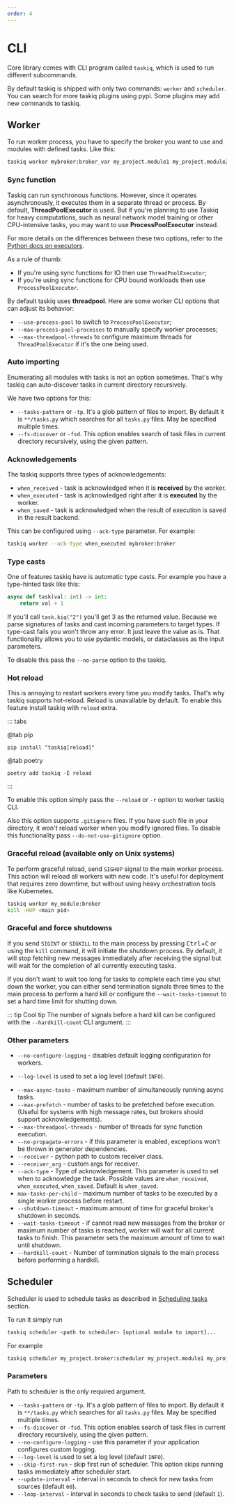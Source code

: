 ```yaml
---
order: 4
---
```


# CLI

Core library comes with CLI program called `taskiq`, which is used to run different subcommands.

By default taskiq is shipped with only two commands: `worker` and `scheduler`. You can search for more taskiq plugins
using pypi. Some plugins may add new commands to taskiq.

## Worker

To run worker process, you have to specify the broker you want to use and modules with defined tasks.
Like this:

```bash
taskiq worker mybroker:broker_var my_project.module1 my_project.module2
```

### Sync function

Taskiq can run synchronous functions. However, since it operates asynchronously, it executes them in a separate thread or process. By default, **ThreadPoolExecutor** is used. But if you're planning to use Taskiq for heavy computations, such as neural network model training or other CPU-intensive tasks, you may want to use **ProcessPoolExecutor** instead.

For more details on the differences between these two options, refer to the [Python docs on executors](https://docs.python.org/3/library/concurrent.futures.html#concurrent.futures.Executor).

As a rule of thumb:
* If you're using sync functions for IO then use `ThreadPoolExecutor`;
* If you're using sync functions for CPU bound workloads then use `ProcessPoolExecutor`.

By default taskiq uses **threadpool**. Here are some worker CLI options that can adjust its behavior:

* `--use-process-pool` to switch to `ProcessPoolExecutor`;
* `--max-process-pool-processes` to manually specify worker processes;
* `--max-threadpool-threads` to configure maximum threads for `ThreadPoolExecutor` if it's the one being used.

### Auto importing

Enumerating all modules with tasks is not an option sometimes.
That's why taskiq can auto-discover tasks in current directory recursively.

We have two options for this:

- `--tasks-pattern` or `-tp`.
  It's a glob pattern of files to import. By default it is `**/tasks.py` which searches for all `tasks.py` files. May be specified multiple times.
- `--fs-discover` or `-fsd`. This option enables search of task files in current directory recursively, using the given pattern.

### Acknowledgements

The taskiq supports three types of acknowledgements:
* `when_received` - task is acknowledged when it is **received** by the worker.
* `when_executed` - task is acknowledged right after it is **executed** by the worker.
* `when_saved` - task is acknowledged when the result of execution is saved in the result backend.

This can be configured using `--ack-type` parameter. For example:

```bash
taskiq worker --ack-type when_executed mybroker:broker
```

### Type casts

One of features taskiq have is automatic type casts. For example you have a type-hinted task like this:

```python
async def task(val: int) -> int:
    return val + 1
```

If you'll call `task.kiq("2")` you'll get 3 as the returned value. Because we parse signatures of tasks and cast incoming parameters to target types.
If type-cast fails you won't throw any error. It just leave the value as is. That functionality allows you to use pydantic models, or
dataclasses as the input parameters.

To disable this pass the `--no-parse` option to the taskiq.

### Hot reload

This is annoying to restart workers every time you modify tasks. That's why taskiq supports hot-reload.
Reload is unavailable by default. To enable this feature install taskiq with `reload` extra.

::: tabs


@tab pip

```bash:no-line-numbers
pip install "taskiq[reload]"
```

@tab poetry

```bash:no-line-numbers
poetry add taskiq -E reload
```

:::

To enable this option simply pass the `--reload` or `-r` option to worker taskiq CLI.

Also this option supports `.gitignore` files. If you have such file in your directory, it won't reload worker
when you modify ignored files. To disable this functionality pass `--do-not-use-gitignore` option.

### Graceful reload (available only on Unix systems)

To perform graceful reload, send `SIGHUP` signal to the main worker process. This action will reload all workers with new code. It's useful for deployment that requires zero downtime, but without using heavy orchestration tools like Kubernetes.


```bash
taskiq worker my_module:broker
kill -HUP <main pid>
```

### Graceful and force shutdowns

If you send `SIGINT` or `SIGKILL` to the main process by pressing <kbd>Ctrl</kbd>+<kbd>C</kbd> or using the `kill` command, it will initiate the shutdown process.
By default, it will stop fetching new messages immediately after receiving the signal but will wait for the completion of all currently executing tasks.

If you don't want to wait too long for tasks to complete each time you shut down the worker, you can either send termination signals three times to the main process to perform a hard kill or configure the `--wait-tasks-timeout` to set a hard time limit for shutting down.

::: tip Cool tip
The number of signals before a hard kill can be configured with the `--hardkill-count` CLI argument.
:::


### Other parameters

* `--no-configure-logging` - disables default logging configuration for workers.
- `--log-level` is used to set a log level (default `INFO`).
* `--max-async-tasks` - maximum number of simultaneously running async tasks.
* `--max-prefetch` - number of tasks to be prefetched before execution. (Useful for systems with high message rates, but brokers should support acknowledgements).
* `--max-threadpool-threads` - number of threads for sync function execution.
* `--no-propagate-errors` - if this parameter is enabled, exceptions won't be thrown in generator dependencies.
* `--receiver` - python path to custom receiver class.
* `--receiver_arg` - custom args for receiver.
* `--ack-type` - Type of acknowledgement. This parameter is used to set when to acknowledge the task. Possible values are `when_received`, `when_executed`, `when_saved`. Default is `when_saved`.
* `max-tasks-per-child` - maximum number of tasks to be executed by a single worker process before restart.
* `--shutdown-timeout` - maximum amount of time for graceful broker's shutdown in seconds.
* `--wait-tasks-timeout` - if cannot read new messages from the broker or maximum number of tasks is reached, worker will wait for all current tasks to finish. This parameter sets the maximum amount of time to wait until shutdown.
* `--hardkill-count` - Number of termination signals to the main process before performing a hardkill.

## Scheduler

Scheduler is used to schedule tasks as described in [Scheduling tasks](./scheduling-tasks.md) section.

To run it simply run

```bash
taskiq scheduler <path to scheduler> [optional module to import]...
```

For example

```python
taskiq scheduler my_project.broker:scheduler my_project.module1 my_project.module2
```

### Parameters

Path to scheduler is the only required argument.

- `--tasks-pattern` or `-tp`.
  It's a glob pattern of files to import. By default it is `**/tasks.py` which searches for all `tasks.py` files. May be specified multiple times.
- `--fs-discover` or `-fsd`. This option enables search of task files in current directory recursively, using the given pattern.
- `--no-configure-logging` - use this parameter if your application configures custom logging.
- `--log-level` is used to set a log level (default `INFO`).
- `--skip-first-run` - skip first run of scheduler. This option skips running tasks immediately after scheduler start.
- `--update-interval` - interval in seconds to check for new tasks from sources (default `60`).
- `--loop-interval` - interval in seconds to check tasks to send (default `1`).

